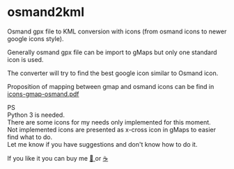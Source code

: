 # osmand2kml
Osmand gpx file to KML conversion with icons (from osmand icons to newer google icons style).

Generally osmand gpx file can be import to gMaps but only one standard icon is used.

The converter will try to find the best google icon similar to Osmand icon.

Proposition of mapping between gmap and osmand icons can be find in <a href="https://github.com/mariush444/gmapIcons2osmand/blob/main/icons-gmap-osmand.pdf"> icons-gmap-osmand.pdf </a>

PS</br>
Python 3 is needed.</br>
There are some icons for my needs only implemented for this moment.</br>
Not implemented icons are presented as x-cross icon in gMaps to easier find what to do.</br>
Let me know if you have suggestions and don't know how to do it.</br>


If you like it you can buy me <a href="https://buy.stripe.com/5kA5nP7B27OQdFK7sv"> 🍷 </a> or <a href="https://buy.stripe.com/5kA6rTcVm8SUeJOeUW"> ☕ </a>
